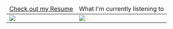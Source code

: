 <table class="tg" ">
<thead>
  <tr>
    <td class="tg-0lax"><a href="https://raw.githubusercontent.com/wiwichips/resume/main/resume.pdf">Check out my Resume</a></td>
    <td class="tg-0lax">What I'm currently listening to</td>
  </tr>
</thead>
<body>
  <tr>
    <td class="tg-0pky">
      <a href="https://raw.githubusercontent.com/wiwichips/resume/main/resume.pdf"><img src="https://user-images.githubusercontent.com/18359452/226206968-afb5e89c-4867-4945-b697-6a10f63772a1.png" ></img></a>
</td>
    <td class="tg-0lax"><img src=https://github-readme-lastfm-stats.netlify.app/.netlify/functions/card?user=wiwichips&show_scrobbles=true></td>
  </tr>
</body>
</table>

